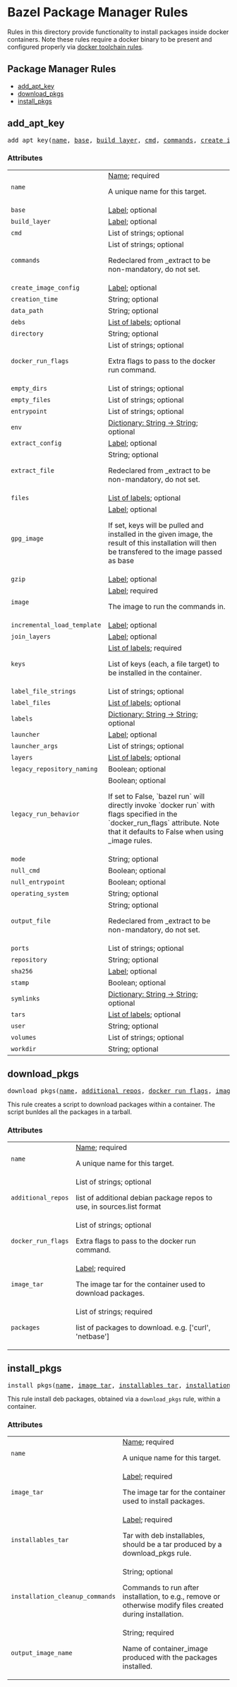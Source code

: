 # Bazel Package Manager Rules

Rules in this directory provide functionality to install packages inside
docker containers.
Note these rules require a docker binary to be present and configured
properly via
[docker toolchain rules](https://github.com/nlopezgi/rules_docker/blob/master/toolchains/docker/readme.md#how-to-use-the-docker-toolchain).

## Package Manager Rules

* [add_apt_key](#add_apt_key)
* [download_pkgs](#download_pkgs)
* [install_pkgs](#install_pkgs)

<a name="#add_apt_key"></a>

## add_apt_key

<pre>
add_apt_key(<a href="#add_apt_key-name">name</a>, <a href="#add_apt_key-base">base</a>, <a href="#add_apt_key-build_layer">build_layer</a>, <a href="#add_apt_key-cmd">cmd</a>, <a href="#add_apt_key-commands">commands</a>, <a href="#add_apt_key-create_image_config">create_image_config</a>, <a href="#add_apt_key-creation_time">creation_time</a>, <a href="#add_apt_key-data_path">data_path</a>, <a href="#add_apt_key-debs">debs</a>, <a href="#add_apt_key-directory">directory</a>, <a href="#add_apt_key-docker_run_flags">docker_run_flags</a>, <a href="#add_apt_key-empty_dirs">empty_dirs</a>, <a href="#add_apt_key-empty_files">empty_files</a>, <a href="#add_apt_key-entrypoint">entrypoint</a>, <a href="#add_apt_key-env">env</a>, <a href="#add_apt_key-extract_config">extract_config</a>, <a href="#add_apt_key-extract_file">extract_file</a>, <a href="#add_apt_key-files">files</a>, <a href="#add_apt_key-gpg_image">gpg_image</a>, <a href="#add_apt_key-gzip">gzip</a>, <a href="#add_apt_key-image">image</a>, <a href="#add_apt_key-incremental_load_template">incremental_load_template</a>, <a href="#add_apt_key-join_layers">join_layers</a>, <a href="#add_apt_key-keys">keys</a>, <a href="#add_apt_key-label_file_strings">label_file_strings</a>, <a href="#add_apt_key-label_files">label_files</a>, <a href="#add_apt_key-labels">labels</a>, <a href="#add_apt_key-launcher">launcher</a>, <a href="#add_apt_key-launcher_args">launcher_args</a>, <a href="#add_apt_key-layers">layers</a>, <a href="#add_apt_key-legacy_repository_naming">legacy_repository_naming</a>, <a href="#add_apt_key-legacy_run_behavior">legacy_run_behavior</a>, <a href="#add_apt_key-mode">mode</a>, <a href="#add_apt_key-null_cmd">null_cmd</a>, <a href="#add_apt_key-null_entrypoint">null_entrypoint</a>, <a href="#add_apt_key-operating_system">operating_system</a>, <a href="#add_apt_key-output_file">output_file</a>, <a href="#add_apt_key-ports">ports</a>, <a href="#add_apt_key-repository">repository</a>, <a href="#add_apt_key-sha256">sha256</a>, <a href="#add_apt_key-stamp">stamp</a>, <a href="#add_apt_key-symlinks">symlinks</a>, <a href="#add_apt_key-tars">tars</a>, <a href="#add_apt_key-user">user</a>, <a href="#add_apt_key-volumes">volumes</a>, <a href="#add_apt_key-workdir">workdir</a>)
</pre>



### Attributes

<table class="params-table">
  <colgroup>
    <col class="col-param" />
    <col class="col-description" />
  </colgroup>
  <tbody>
    <tr id="add_apt_key-name">
      <td><code>name</code></td>
      <td>
        <a href="https://bazel.build/docs/build-ref.html#name">Name</a>; required
        <p>
          A unique name for this target.
        </p>
      </td>
    </tr>
    <tr id="add_apt_key-base">
      <td><code>base</code></td>
      <td>
        <a href="https://bazel.build/docs/build-ref.html#labels">Label</a>; optional
      </td>
    </tr>
    <tr id="add_apt_key-build_layer">
      <td><code>build_layer</code></td>
      <td>
        <a href="https://bazel.build/docs/build-ref.html#labels">Label</a>; optional
      </td>
    </tr>
    <tr id="add_apt_key-cmd">
      <td><code>cmd</code></td>
      <td>
        List of strings; optional
      </td>
    </tr>
    <tr id="add_apt_key-commands">
      <td><code>commands</code></td>
      <td>
        List of strings; optional
        <p>
          Redeclared from _extract to be non-mandatory, do not set.
        </p>
      </td>
    </tr>
    <tr id="add_apt_key-create_image_config">
      <td><code>create_image_config</code></td>
      <td>
        <a href="https://bazel.build/docs/build-ref.html#labels">Label</a>; optional
      </td>
    </tr>
    <tr id="add_apt_key-creation_time">
      <td><code>creation_time</code></td>
      <td>
        String; optional
      </td>
    </tr>
    <tr id="add_apt_key-data_path">
      <td><code>data_path</code></td>
      <td>
        String; optional
      </td>
    </tr>
    <tr id="add_apt_key-debs">
      <td><code>debs</code></td>
      <td>
        <a href="https://bazel.build/docs/build-ref.html#labels">List of labels</a>; optional
      </td>
    </tr>
    <tr id="add_apt_key-directory">
      <td><code>directory</code></td>
      <td>
        String; optional
      </td>
    </tr>
    <tr id="add_apt_key-docker_run_flags">
      <td><code>docker_run_flags</code></td>
      <td>
        List of strings; optional
        <p>
          Extra flags to pass to the docker run command.
        </p>
      </td>
    </tr>
    <tr id="add_apt_key-empty_dirs">
      <td><code>empty_dirs</code></td>
      <td>
        List of strings; optional
      </td>
    </tr>
    <tr id="add_apt_key-empty_files">
      <td><code>empty_files</code></td>
      <td>
        List of strings; optional
      </td>
    </tr>
    <tr id="add_apt_key-entrypoint">
      <td><code>entrypoint</code></td>
      <td>
        List of strings; optional
      </td>
    </tr>
    <tr id="add_apt_key-env">
      <td><code>env</code></td>
      <td>
        <a href="https://bazel.build/docs/skylark/lib/dict.html">Dictionary: String -> String</a>; optional
      </td>
    </tr>
    <tr id="add_apt_key-extract_config">
      <td><code>extract_config</code></td>
      <td>
        <a href="https://bazel.build/docs/build-ref.html#labels">Label</a>; optional
      </td>
    </tr>
    <tr id="add_apt_key-extract_file">
      <td><code>extract_file</code></td>
      <td>
        String; optional
        <p>
          Redeclared from _extract to be non-mandatory, do not set.
        </p>
      </td>
    </tr>
    <tr id="add_apt_key-files">
      <td><code>files</code></td>
      <td>
        <a href="https://bazel.build/docs/build-ref.html#labels">List of labels</a>; optional
      </td>
    </tr>
    <tr id="add_apt_key-gpg_image">
      <td><code>gpg_image</code></td>
      <td>
        <a href="https://bazel.build/docs/build-ref.html#labels">Label</a>; optional
        <p>
          If set, keys will be pulled and installed in the given image, the result
          of this installation will then be transfered to the image passed as base
        </p>
      </td>
    </tr>
    <tr id="add_apt_key-gzip">
      <td><code>gzip</code></td>
      <td>
        <a href="https://bazel.build/docs/build-ref.html#labels">Label</a>; optional
      </td>
    </tr>
    <tr id="add_apt_key-image">
      <td><code>image</code></td>
      <td>
        <a href="https://bazel.build/docs/build-ref.html#labels">Label</a>; required
        <p>
          The image to run the commands in.
        </p>
      </td>
    </tr>
    <tr id="add_apt_key-incremental_load_template">
      <td><code>incremental_load_template</code></td>
      <td>
        <a href="https://bazel.build/docs/build-ref.html#labels">Label</a>; optional
      </td>
    </tr>
    <tr id="add_apt_key-join_layers">
      <td><code>join_layers</code></td>
      <td>
        <a href="https://bazel.build/docs/build-ref.html#labels">Label</a>; optional
      </td>
    </tr>
    <tr id="add_apt_key-keys">
      <td><code>keys</code></td>
      <td>
        <a href="https://bazel.build/docs/build-ref.html#labels">List of labels</a>; required
        <p>
          List of keys (each, a file target) to be installed in the container.
        </p>
      </td>
    </tr>
    <tr id="add_apt_key-label_file_strings">
      <td><code>label_file_strings</code></td>
      <td>
        List of strings; optional
      </td>
    </tr>
    <tr id="add_apt_key-label_files">
      <td><code>label_files</code></td>
      <td>
        <a href="https://bazel.build/docs/build-ref.html#labels">List of labels</a>; optional
      </td>
    </tr>
    <tr id="add_apt_key-labels">
      <td><code>labels</code></td>
      <td>
        <a href="https://bazel.build/docs/skylark/lib/dict.html">Dictionary: String -> String</a>; optional
      </td>
    </tr>
    <tr id="add_apt_key-launcher">
      <td><code>launcher</code></td>
      <td>
        <a href="https://bazel.build/docs/build-ref.html#labels">Label</a>; optional
      </td>
    </tr>
    <tr id="add_apt_key-launcher_args">
      <td><code>launcher_args</code></td>
      <td>
        List of strings; optional
      </td>
    </tr>
    <tr id="add_apt_key-layers">
      <td><code>layers</code></td>
      <td>
        <a href="https://bazel.build/docs/build-ref.html#labels">List of labels</a>; optional
      </td>
    </tr>
    <tr id="add_apt_key-legacy_repository_naming">
      <td><code>legacy_repository_naming</code></td>
      <td>
        Boolean; optional
      </td>
    </tr>
    <tr id="add_apt_key-legacy_run_behavior">
      <td><code>legacy_run_behavior</code></td>
      <td>
        Boolean; optional
        <p>
          If set to False, `bazel run` will directly invoke `docker run` with flags specified in the `docker_run_flags` attribute. Note that it defaults to False when using <lang>_image rules.
        </p>
      </td>
    </tr>
    <tr id="add_apt_key-mode">
      <td><code>mode</code></td>
      <td>
        String; optional
      </td>
    </tr>
    <tr id="add_apt_key-null_cmd">
      <td><code>null_cmd</code></td>
      <td>
        Boolean; optional
      </td>
    </tr>
    <tr id="add_apt_key-null_entrypoint">
      <td><code>null_entrypoint</code></td>
      <td>
        Boolean; optional
      </td>
    </tr>
    <tr id="add_apt_key-operating_system">
      <td><code>operating_system</code></td>
      <td>
        String; optional
      </td>
    </tr>
    <tr id="add_apt_key-output_file">
      <td><code>output_file</code></td>
      <td>
        String; optional
        <p>
          Redeclared from _extract to be non-mandatory, do not set.
        </p>
      </td>
    </tr>
    <tr id="add_apt_key-ports">
      <td><code>ports</code></td>
      <td>
        List of strings; optional
      </td>
    </tr>
    <tr id="add_apt_key-repository">
      <td><code>repository</code></td>
      <td>
        String; optional
      </td>
    </tr>
    <tr id="add_apt_key-sha256">
      <td><code>sha256</code></td>
      <td>
        <a href="https://bazel.build/docs/build-ref.html#labels">Label</a>; optional
      </td>
    </tr>
    <tr id="add_apt_key-stamp">
      <td><code>stamp</code></td>
      <td>
        Boolean; optional
      </td>
    </tr>
    <tr id="add_apt_key-symlinks">
      <td><code>symlinks</code></td>
      <td>
        <a href="https://bazel.build/docs/skylark/lib/dict.html">Dictionary: String -> String</a>; optional
      </td>
    </tr>
    <tr id="add_apt_key-tars">
      <td><code>tars</code></td>
      <td>
        <a href="https://bazel.build/docs/build-ref.html#labels">List of labels</a>; optional
      </td>
    </tr>
    <tr id="add_apt_key-user">
      <td><code>user</code></td>
      <td>
        String; optional
      </td>
    </tr>
    <tr id="add_apt_key-volumes">
      <td><code>volumes</code></td>
      <td>
        List of strings; optional
      </td>
    </tr>
    <tr id="add_apt_key-workdir">
      <td><code>workdir</code></td>
      <td>
        String; optional
      </td>
    </tr>
  </tbody>
</table>

<a name="#download_pkgs"></a>

## download_pkgs

<pre>
download_pkgs(<a href="#download_pkgs-name">name</a>, <a href="#download_pkgs-additional_repos">additional_repos</a>, <a href="#download_pkgs-docker_run_flags">docker_run_flags</a>, <a href="#download_pkgs-image_tar">image_tar</a>, <a href="#download_pkgs-packages">packages</a>)
</pre>

This rule creates a script to download packages within a container.
The script bunldes all the packages in a tarball.

### Attributes

<table class="params-table">
  <colgroup>
    <col class="col-param" />
    <col class="col-description" />
  </colgroup>
  <tbody>
    <tr id="download_pkgs-name">
      <td><code>name</code></td>
      <td>
        <a href="https://bazel.build/docs/build-ref.html#name">Name</a>; required
        <p>
          A unique name for this target.
        </p>
      </td>
    </tr>
    <tr id="download_pkgs-additional_repos">
      <td><code>additional_repos</code></td>
      <td>
        List of strings; optional
        <p>
          list of additional debian package repos to use, in sources.list format
        </p>
      </td>
    </tr>
    <tr id="download_pkgs-docker_run_flags">
      <td><code>docker_run_flags</code></td>
      <td>
        List of strings; optional
        <p>
          Extra flags to pass to the docker run command.
        </p>
      </td>
    </tr>
    <tr id="download_pkgs-image_tar">
      <td><code>image_tar</code></td>
      <td>
        <a href="https://bazel.build/docs/build-ref.html#labels">Label</a>; required
        <p>
          The image tar for the container used to download packages.
        </p>
      </td>
    </tr>
    <tr id="download_pkgs-packages">
      <td><code>packages</code></td>
      <td>
        List of strings; required
        <p>
          list of packages to download. e.g. ['curl', 'netbase']
        </p>
      </td>
    </tr>
  </tbody>
</table>

<a name="#install_pkgs"></a>

## install_pkgs

<pre>
install_pkgs(<a href="#install_pkgs-name">name</a>, <a href="#install_pkgs-image_tar">image_tar</a>, <a href="#install_pkgs-installables_tar">installables_tar</a>, <a href="#install_pkgs-installation_cleanup_commands">installation_cleanup_commands</a>, <a href="#install_pkgs-output_image_name">output_image_name</a>)
</pre>

This rule install deb packages, obtained via a <code>download_pkgs</code> rule,
within a container.

### Attributes

<table class="params-table">
  <colgroup>
    <col class="col-param" />
    <col class="col-description" />
  </colgroup>
  <tbody>
    <tr id="install_pkgs-name">
      <td><code>name</code></td>
      <td>
        <a href="https://bazel.build/docs/build-ref.html#name">Name</a>; required
        <p>
          A unique name for this target.
        </p>
      </td>
    </tr>
    <tr id="install_pkgs-image_tar">
      <td><code>image_tar</code></td>
      <td>
        <a href="https://bazel.build/docs/build-ref.html#labels">Label</a>; required
        <p>
          The image tar for the container used to install packages.
        </p>
      </td>
    </tr>
    <tr id="install_pkgs-installables_tar">
      <td><code>installables_tar</code></td>
      <td>
        <a href="https://bazel.build/docs/build-ref.html#labels">Label</a>; required
        <p>
          Tar with deb installables, should be a tar produced by a  download_pkgs rule.
        </p>
      </td>
    </tr>
    <tr id="install_pkgs-installation_cleanup_commands">
      <td><code>installation_cleanup_commands</code></td>
      <td>
        String; optional
        <p>
          Commands to run after installation, to e.g., remove or otherwise modify files created during installation.
        </p>
      </td>
    </tr>
    <tr id="install_pkgs-output_image_name">
      <td><code>output_image_name</code></td>
      <td>
        String; required
        <p>
          Name of container_image produced with the packages installed.
        </p>
      </td>
    </tr>
  </tbody>
</table>
